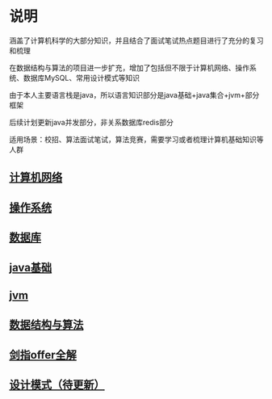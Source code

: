 # 说明
涵盖了计算机科学的大部分知识，并且结合了面试笔试热点题目进行了充分的复习和梳理

在数据结构与算法的项目进一步扩充，增加了包括但不限于计算机网络、操作系统、数据库MySQL、常用设计模式等知识

由于本人主要语言栈是java，所以语言知识部分是java基础+java集合+jvm+部分框架

后续计划更新java并发部分，非关系数据库redis部分



适用场景：校招、算法面试笔试，算法竞赛，需要学习或者梳理计算机基础知识等人群



## [计算机网络](https://github.com/MichaelDeSteven/CS-Note/blob/master/%E7%BD%91%E7%BB%9C/%E8%AE%A1%E7%AE%97%E6%9C%BA%E7%BD%91%E7%BB%9C.md)





## [操作系统](https://github.com/MichaelDeSteven/CS-Note/blob/master/%E8%AE%A1%E7%AE%97%E6%9C%BA%E5%9F%BA%E7%A1%80%26%E6%93%8D%E4%BD%9C%E7%B3%BB%E7%BB%9F/%E6%93%8D%E4%BD%9C%E7%B3%BB%E7%BB%9F.md)





## [数据库](https://github.com/MichaelDeSteven/CS-Note/tree/master/%E6%95%B0%E6%8D%AE%E5%BA%93)



## [java基础](https://github.com/MichaelDeSteven/CS-Note/blob/master/java/java%E5%9F%BA%E7%A1%80.md)



## [jvm](https://github.com/MichaelDeSteven/CS-Note/blob/master/jvm/jvm.md)



## [数据结构与算法](https://github.com/MichaelDeSteven/CS-Note/blob/master/%E6%95%B0%E6%8D%AE%E7%BB%93%E6%9E%84%E4%B8%8E%E7%AE%97%E6%B3%95/README.md)



## [剑指offer全解](https://github.com/MichaelDeSteven/CS-Note/blob/master/%E6%95%B0%E6%8D%AE%E7%BB%93%E6%9E%84%E4%B8%8E%E7%AE%97%E6%B3%95/%E5%89%91%E6%8C%87offer.md)





## [设计模式（待更新）](https://github.com/MichaelDeSteven/CS-Note/blob/master/%E8%AE%BE%E8%AE%A1%E6%A8%A1%E5%BC%8F/%E8%AE%BE%E8%AE%A1%E6%A8%A1%E5%BC%8F.md)

